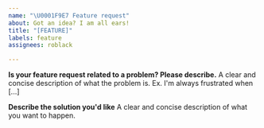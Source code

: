 ```yaml
---
name: "\U0001F9E7 Feature request"
about: Got an idea? I am all ears!
title: "[FEATURE]"
labels: feature
assignees: roblack

---
```


**Is your feature request related to a problem? Please describe.**
A clear and concise description of what the problem is. Ex. I'm always frustrated when [...]

**Describe the solution you'd like**
A clear and concise description of what you want to happen.
